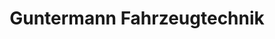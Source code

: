 ---
title: "Guntermann Fahrzeugtechnik"
url: /schmallenberg/guntermann-fahrzeugtechnik/
shop: Autowerkstatt
---